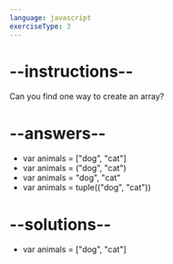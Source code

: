 ```yaml
---
language: javascript
exerciseType: 3
---
```


# --instructions--

Can you find one way to create an array?

# --answers--

- var animals = ["dog", "cat"]
- var animals = ("dog", "cat")
- var animals = "dog", "cat"
- var animals = tuple(("dog", "cat"))

# --solutions--

- var animals = ["dog", "cat"]
